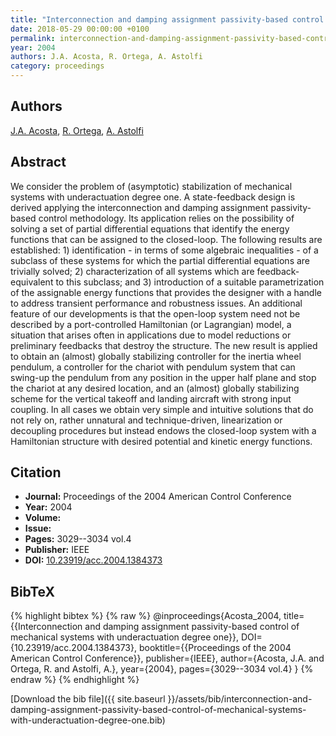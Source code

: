 ```yaml
---
title: "Interconnection and damping assignment passivity-based control of mechanical systems with underactuation degree one"
date: 2018-05-29 00:00:00 +0100
permalink: interconnection-and-damping-assignment-passivity-based-control-of-mechanical-systems-with-underactuation-degree-one
year: 2004
authors: J.A. Acosta, R. Ortega, A. Astolfi
category: proceedings
---
```

 
## Authors
[J.A. Acosta](authors/j-a-acosta), [R. Ortega](authors/romeo-ortega), [A. Astolfi](authors/alessandro-astolfi)
 
## Abstract
We consider the problem of (asymptotic) stabilization of mechanical systems with underactuation degree one. A state-feedback design is derived applying the interconnection and damping assignment passivity-based control methodology. Its application relies on the possibility of solving a set of partial differential equations that identify the energy functions that can be assigned to the closed-loop. The following results are established: 1) identification - in terms of some algebraic inequalities - of a subclass of these systems for which the partial differential equations are trivially solved; 2) characterization of all systems which are feedback-equivalent to this subclass; and 3) introduction of a suitable parametrization of the assignable energy functions that provides the designer with a handle to address transient performance and robustness issues. An additional feature of our developments is that the open-loop system need not be described by a port-controlled Hamiltonian (or Lagrangian) model, a situation that arises often in applications due to model reductions or preliminary feedbacks that destroy the structure. The new result is applied to obtain an (almost) globally stabilizing controller for the inertia wheel pendulum, a controller for the chariot with pendulum system that can swing-up the pendulum from any position in the upper half plane and stop the chariot at any desired location, and an (almost) globally stabilizing scheme for the vertical takeoff and landing aircraft with strong input coupling. In all cases we obtain very simple and intuitive solutions that do not rely on, rather unnatural and technique-driven, linearization or decoupling procedures but instead endows the closed-loop system with a Hamiltonian structure with desired potential and kinetic energy functions.
 
## Citation
- **Journal:** Proceedings of the 2004 American Control Conference
- **Year:** 2004
- **Volume:** 
- **Issue:** 
- **Pages:** 3029--3034 vol.4
- **Publisher:** IEEE
- **DOI:** [10.23919/acc.2004.1384373](https://doi.org/10.23919/acc.2004.1384373)
 
## BibTeX
{% highlight bibtex %}
{% raw %}
@inproceedings{Acosta_2004,
  title={{Interconnection and damping assignment passivity-based control of mechanical systems with underactuation degree one}},
  DOI={10.23919/acc.2004.1384373},
  booktitle={{Proceedings of the 2004 American Control Conference}},
  publisher={IEEE},
  author={Acosta, J.A. and Ortega, R. and Astolfi, A.},
  year={2004},
  pages={3029--3034 vol.4}
}
{% endraw %}
{% endhighlight %}
 
[Download the bib file]({{ site.baseurl }}/assets/bib/interconnection-and-damping-assignment-passivity-based-control-of-mechanical-systems-with-underactuation-degree-one.bib)
 
